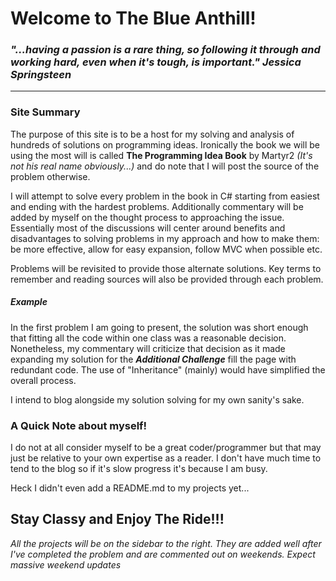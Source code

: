 # Welcome to The Blue Anthill!

### *"...having a passion is a rare thing, so following it through and working hard, even when it's tough, is important." Jessica Springsteen*

-----------------------

### Site Summary

The purpose of this site is to be a host for my solving and analysis of hundreds of solutions on programming ideas. Ironically the book we will be using the most will is called **The Programming Idea Book** by Martyr2 *(It's not his real name obviously...)* and do note that I will post the source of the problem otherwise. 

I will attempt to solve every problem in the book in C# starting from easiest and ending with the hardest problems. Additionally commentary will be added by myself on the thought process to approaching the issue. Essentially most of the discussions will center around benefits and disadvantages to solving problems in my approach and how to make them: be more effective, allow for easy expansion, follow MVC when possible etc. 

Problems will be revisited to provide those alternate solutions.
Key terms to remember and reading sources will also be provided through each problem.

##### Example
In the first problem I am going to present, the solution was short enough that fitting all the code within one class was a reasonable decision.
Nonetheless, my commentary will criticize that decision as it made expanding my solution for the **_Additional Challenge_** fill the page with redundant code. The use of "Inheritance" (mainly) would have simplified the overall process.

I intend to blog alongside my solution solving for my own sanity's sake.


### A Quick Note about myself!

I do not at all consider myself to be a great coder/programmer but that may just be relative to your own expertise as a reader. I don't have much time to tend to the blog so if it's slow progress it's because I am busy.  

Heck I didn't even add a README.md to my projects yet...


## Stay Classy and Enjoy The Ride!!!

*All the projects will be on the sidebar to the right.*
*They are added well after I've completed the problem and are commented out on weekends.*
*Expect massive weekend updates*